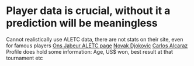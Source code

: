 # Player data is crucial, without it a prediction will be meaningless

Cannot realistically use ALETC data, there are not stats on their site, 
even for famous players
  [Ons Jabeur ALETC page](https://www.wimbledon.com/en_GB/players/overview/wta316847/profile.html)
  [Novak Djokovic](https://www.wimbledon.com/en_GB/players/overview/atpd643.html)
  [Carlos Alcaraz](https://www.wimbledon.com/en_GB/players/overview/atpa0e2.html)
Profile does hold some information:
  Age, US$ won, best result at that tournament etc

